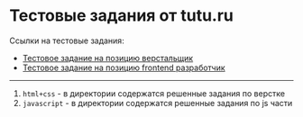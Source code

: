 Тестовые задания от tutu.ru
===========================
Ссылки на тестовые задания:
- [Тестовое задание на позицию верстальщик](https://github.com/tutu-ru/frontend-html-test)
- [Тестовое задание на позицию frontend разработчик](https://github.com/tutu-ru/frontend-javascript-test)
__________________

1. `html+css` - в директории содержатся решенные задания по верстке
2. `javascript` - в директории содержатся решенные задания по js части
